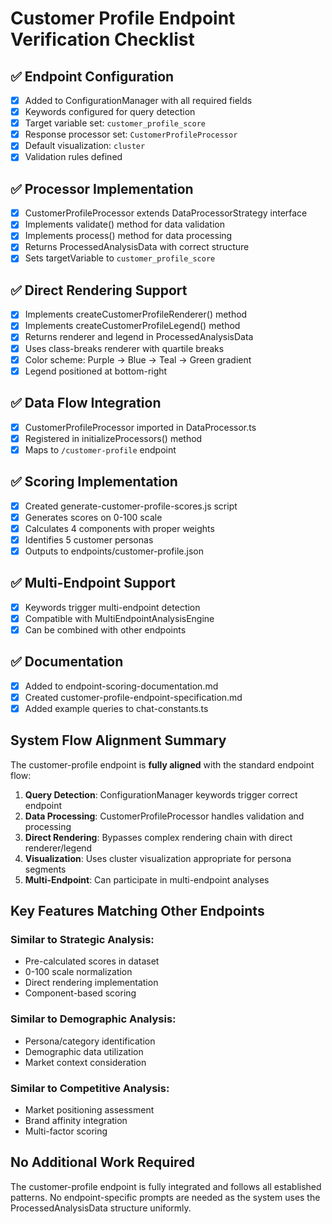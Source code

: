 # Customer Profile Endpoint Verification Checklist

## ✅ Endpoint Configuration
- [x] Added to ConfigurationManager with all required fields
- [x] Keywords configured for query detection
- [x] Target variable set: `customer_profile_score`
- [x] Response processor set: `CustomerProfileProcessor`
- [x] Default visualization: `cluster`
- [x] Validation rules defined

## ✅ Processor Implementation
- [x] CustomerProfileProcessor extends DataProcessorStrategy interface
- [x] Implements validate() method for data validation
- [x] Implements process() method for data processing
- [x] Returns ProcessedAnalysisData with correct structure
- [x] Sets targetVariable to `customer_profile_score`

## ✅ Direct Rendering Support
- [x] Implements createCustomerProfileRenderer() method
- [x] Implements createCustomerProfileLegend() method
- [x] Returns renderer and legend in ProcessedAnalysisData
- [x] Uses class-breaks renderer with quartile breaks
- [x] Color scheme: Purple → Blue → Teal → Green gradient
- [x] Legend positioned at bottom-right

## ✅ Data Flow Integration
- [x] CustomerProfileProcessor imported in DataProcessor.ts
- [x] Registered in initializeProcessors() method
- [x] Maps to `/customer-profile` endpoint

## ✅ Scoring Implementation
- [x] Created generate-customer-profile-scores.js script
- [x] Generates scores on 0-100 scale
- [x] Calculates 4 components with proper weights
- [x] Identifies 5 customer personas
- [x] Outputs to endpoints/customer-profile.json

## ✅ Multi-Endpoint Support
- [x] Keywords trigger multi-endpoint detection
- [x] Compatible with MultiEndpointAnalysisEngine
- [x] Can be combined with other endpoints

## ✅ Documentation
- [x] Added to endpoint-scoring-documentation.md
- [x] Created customer-profile-endpoint-specification.md
- [x] Added example queries to chat-constants.ts

## System Flow Alignment Summary

The customer-profile endpoint is **fully aligned** with the standard endpoint flow:

1. **Query Detection**: ConfigurationManager keywords trigger correct endpoint
2. **Data Processing**: CustomerProfileProcessor handles validation and processing
3. **Direct Rendering**: Bypasses complex rendering chain with direct renderer/legend
4. **Visualization**: Uses cluster visualization appropriate for persona segments
5. **Multi-Endpoint**: Can participate in multi-endpoint analyses

## Key Features Matching Other Endpoints

### Similar to Strategic Analysis:
- Pre-calculated scores in dataset
- 0-100 scale normalization
- Direct rendering implementation
- Component-based scoring

### Similar to Demographic Analysis:
- Persona/category identification
- Demographic data utilization
- Market context consideration

### Similar to Competitive Analysis:
- Market positioning assessment
- Brand affinity integration
- Multi-factor scoring

## No Additional Work Required

The customer-profile endpoint is fully integrated and follows all established patterns. No endpoint-specific prompts are needed as the system uses the ProcessedAnalysisData structure uniformly.